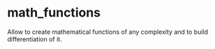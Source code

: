 # math_functions
Allow to create mathematical functions of any complexity and to build differentiation of it.
